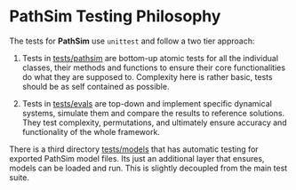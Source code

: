 # PathSim Testing Philosophy

The tests for **PathSim** use `unittest` and follow a two tier approach:

1. Tests in [tests/pathsim]() are bottom-up atomic tests for all the individual classes, their methods and functions to ensure their core functionalities do what they are supposed to. Complexity here is rather basic, tests should be as self contained as possible.

2. Tests in [tests/evals]() are top-down and implement specific dynamical systems, simulate them and compare the results to reference solutions. They test complexity, permutations, and ultimately ensure accuracy and functionality of the whole framework.

There is a third directory [tests/models]() that has automatic testing for exported PathSim model files. Its just an additional layer that ensures, models can be loaded and run. This is slightly decoupled from the main test suite.
